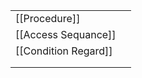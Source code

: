 
|                      |     |
| -------------------- | --- |
| [[Procedure]]        |     |
| [[Access Sequance]]  |     |
| [[Condition Regard]] |     |
|                      |     |
|                      |     |
